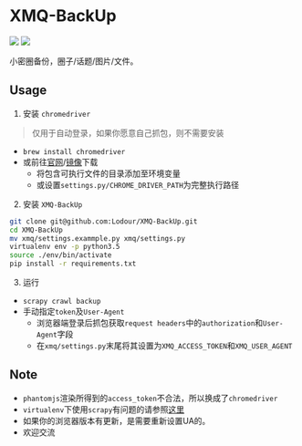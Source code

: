 # XMQ-BackUp
![](https://img.shields.io/packagist/l/doctrine/orm.svg) ![](https://img.shields.io/badge/python-3.5-ff69b4.svg)

小密圈备份，圈子/话题/图片/文件。

## Usage
1. 安装 `chromedriver`
> 仅用于自动登录，如果你愿意自己抓包，则不需要安装
  * `brew install chromedriver`
  * 或前往[官网](http://www.seleniumhq.org/download/)/[镜像](http://npm.taobao.org/mirrors/chromedriver/)下载
    * 将包含可执行文件的目录添加至环境变量
    * 或设置`settings.py/CHROME_DRIVER_PATH`为完整执行路径
2. 安装 `XMQ-BackUp`
```bash
git clone git@github.com:Lodour/XMQ-BackUp.git
cd XMQ-BackUp
mv xmq/settings.exammple.py xmq/settings.py
virtualenv env -p python3.5
source ./env/bin/activate
pip install -r requirements.txt
```

3. 运行
  * `scrapy crawl backup`
  * 手动指定`token`及`User-Agent`
    * 浏览器端登录后抓包获取`request headers`中的`authorization`和`User-Agent`字段
    * 在`xmq/settings.py`末尾将其设置为`XMQ_ACCESS_TOKEN`和`XMQ_USER_AGENT`
  
## Note
  * `phantomjs`渲染所得到的`access_token`不合法，所以换成了`chromedriver`
  * `virtualenv`下使用`scrapy`有问题的请参照[这里](https://segmentfault.com/q/1010000010805727/a-1020000010807816)
  * 如果你的浏览器版本有更新，是需要重新设置UA的。
  * 欢迎交流
